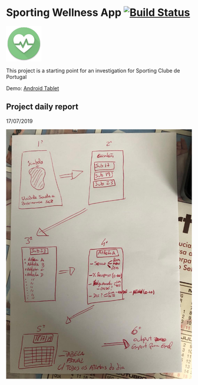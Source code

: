 # Sporting Wellness App [![Build Status](https://app.bitrise.io/app/a2aa166eecbc90f8/status.svg?token=lWwwlp7xODozAHNbKI8tWg)](https://app.bitrise.io/app/a2aa166eecbc90f8)


![Alt text](/android/app/src/main/res/mipmap-xhdpi/launcher_icon.png?raw=true "App Icon")   
  
This project is a starting point for an investigation for Sporting Clube de Portugal 

Demo: [Android Tablet](https://appetize.io/embed/a8t74cc7xxgvh44eh694xdw4f8?device=nexus9&scale=75&orientation=landscape&osVersion=8.1)

## Project daily report

17/07/2019

![Alt text](/resources/ruben_notes.jpg?raw=true "Ruben notes")